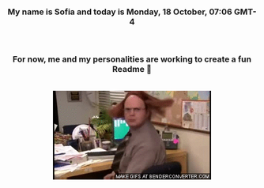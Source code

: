 


<div align="center">
<h3 >My name is Sofia and today is Monday, 18 October, 07:06 GMT-4</h3><br>
<h3 >For now, me and my personalities are working to create a fun Readme 👋
</h3><br>
<img src='img/dwight.gif' alt='working...'/>
</div>
